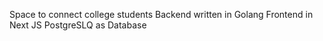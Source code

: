 Space to connect college students
Backend written in Golang
Frontend in Next JS
PostgreSLQ as Database
